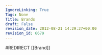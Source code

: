 ```yaml
---
IgnoreLinking: True
Tags: None
Title: Brands
draft: False
revision_date: 2012-08-21 14:29:37+00:00
revision_id: 6679
---
```


#REDIRECT [[Brand]]